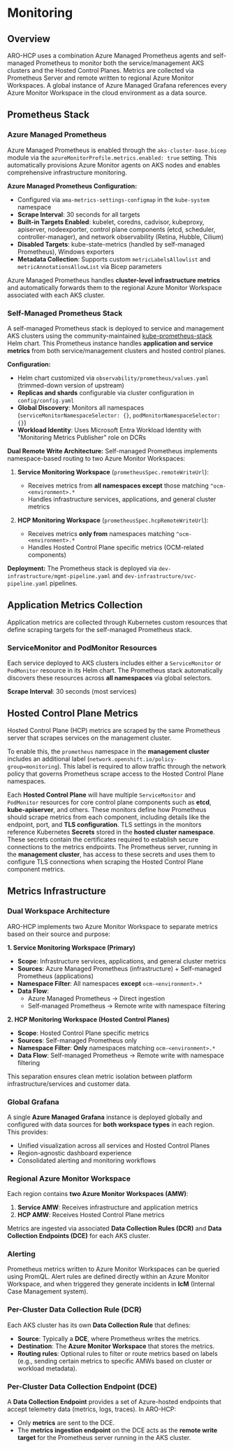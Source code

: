 # Monitoring

## Overview

ARO-HCP uses a combination Azure Managed Prometheus agents and self-managed Prometheus to monitor both the service/management AKS clusters and the Hosted Control Planes. Metrics are collected via Prometheus Server and remote written to regional Azure Monitor Workspaces. A global instance of Azure Managed Grafana references every Azure Monitor Workspace in the cloud environment as a data source.

## Prometheus Stack

### Azure Managed Prometheus

Azure Managed Prometheus is enabled through the `aks-cluster-base.bicep` module via the `azureMonitorProfile.metrics.enabled: true` setting. This automatically provisions Azure Monitor agents on AKS nodes and enables comprehensive infrastructure monitoring.

**Azure Managed Prometheus Configuration:**
- Configured via `ama-metrics-settings-configmap` in the `kube-system` namespace
- **Scrape Interval**: 30 seconds for all targets  
- **Built-in Targets Enabled**: kubelet, coredns, cadvisor, kubeproxy, apiserver, nodeexporter, control plane components (etcd, scheduler, controller-manager), and network observability (Retina, Hubble, Cilium)
- **Disabled Targets**: kube-state-metrics (handled by self-managed Prometheus), Windows exporters
- **Metadata Collection**: Supports custom `metricLabelsAllowlist` and `metricAnnotationsAllowList` via Bicep parameters

Azure Managed Prometheus handles **cluster-level infrastructure metrics** and automatically forwards them to the regional Azure Monitor Workspace associated with each AKS cluster.

### Self-Managed Prometheus Stack

A self-managed Prometheus stack is deployed to service and management AKS clusters using the community-maintained [kube-prometheus-stack](https://github.com/prometheus-community/helm-charts/tree/main/charts/kube-prometheus-stack) Helm chart. This Prometheus instance handles **application and service metrics** from both service/management clusters and hosted control planes.

**Configuration:**
- Helm chart customized via `observability/prometheus/values.yaml` (trimmed-down version of upstream)
- **Replicas and shards** configurable via cluster configuration in `config/config.yaml`
- **Global Discovery**: Monitors all namespaces (`serviceMonitorNamespaceSelector: {}`, `podMonitorNamespaceSelector: {}`)
- **Workload Identity**: Uses Microsoft Entra Workload Identity with "Monitoring Metrics Publisher" role on DCRs

**Dual Remote Write Architecture:**
Self-managed Prometheus implements namespace-based routing to two Azure Monitor Workspaces:

1. **Service Monitoring Workspace** (`prometheusSpec.remoteWriteUrl`):
   - Receives metrics from **all namespaces except** those matching `^ocm-<environment>.*`
   - Handles infrastructure services, applications, and general cluster metrics

2. **HCP Monitoring Workspace** (`prometheusSpec.hcpRemoteWriteUrl`):
   - Receives metrics **only from** namespaces matching `^ocm-<environment>.*`  
   - Handles Hosted Control Plane specific metrics (OCM-related components)

**Deployment:**
The Prometheus stack is deployed via `dev-infrastructure/mgmt-pipeline.yaml` and `dev-infrastructure/svc-pipeline.yaml` pipelines.

## Application Metrics Collection

Application metrics are collected through Kubernetes custom resources that define scraping targets for the self-managed Prometheus stack.

### ServiceMonitor and PodMonitor Resources

Each service deployed to AKS clusters includes either a `ServiceMonitor` or `PodMonitor` resource in its Helm chart. The Prometheus stack automatically discovers these resources across **all namespaces** via global selectors.

**Scrape Interval**: 30 seconds (most services)

## Hosted Control Plane Metrics

Hosted Control Plane (HCP) metrics are scraped by the same Prometheus server that scrapes services on the management cluster.

To enable this, the `prometheus` namespace in the **management cluster** includes an additional label (`network.openshift.io/policy-group=monitoring`). This label is required to allow traffic through the network policy that governs Prometheus scrape access to the Hosted Control Plane namespaces.

Each **Hosted Control Plane** will have multiple `ServiceMonitor` and `PodMonitor` resources for core control plane components such as **etcd**, **kube-apiserver**, and others.  These monitors define how Prometheus should scrape metrics from each component, including details like the endpoint, port, and **TLS configuration**.  TLS settings in the monitors reference Kubernetes **Secrets** stored in the **hosted cluster namespace**. These secrets contain the certificates required to establish secure connections to the metrics endpoints.  The Prometheus server, running in the **management cluster**, has access to these secrets and uses them to configure TLS connections when scraping the Hosted Control Plane component metrics.

## Metrics Infrastructure

### Dual Workspace Architecture

ARO-HCP implements two Azure Monitor Workspace to separate metrics based on their source and purpose:

**1. Service Monitoring Workspace (Primary)**
- **Scope**: Infrastructure services, applications, and general cluster metrics
- **Sources**: Azure Managed Prometheus (infrastructure) + Self-managed Prometheus (applications)
- **Namespace Filter**: All namespaces **except** `ocm-<environment>.*`
- **Data Flow**: 
  - Azure Managed Prometheus → Direct ingestion
  - Self-managed Prometheus → Remote write with namespace filtering

**2. HCP Monitoring Workspace (Hosted Control Planes)**
- **Scope**: Hosted Control Plane specific metrics
- **Sources**: Self-managed Prometheus only
- **Namespace Filter**: **Only** namespaces matching `ocm-<environment>.*`
- **Data Flow**: Self-managed Prometheus → Remote write with namespace filtering

This separation ensures clean metric isolation between platform infrastructure/services and customer data.

### Global Grafana

A single **Azure Managed Grafana** instance is deployed globally and configured with data sources for **both workspace types** in each region. This provides:
- Unified visualization across all services and Hosted Control Planes
- Region-agnostic dashboard experience
- Consolidated alerting and monitoring workflows

### Regional Azure Monitor Workspace

Each region contains **two Azure Monitor Workspaces (AMW)**:
1. **Service AMW**: Receives infrastructure and application metrics
2. **HCP AMW**: Receives Hosted Control Plane metrics

Metrics are ingested via associated **Data Collection Rules (DCR)** and **Data Collection Endpoints (DCE)** for each AKS cluster.

### Alerting

Prometheus metrics written to Azure Monitor Workspaces can be queried using PromQL. Alert rules are defined directly within an Azure Monitor Workspace, and when triggered they generate incidents in **IcM** (Internal Case Management system).

### Per-Cluster Data Collection Rule (DCR)

Each AKS cluster has its own **Data Collection Rule** that defines:

- **Source**: Typically a **DCE**, where Prometheus writes the metrics.
- **Destination**: The **Azure Monitor Workspace** that stores the metrics.
- **Routing rules**: Optional rules to filter or route metrics based on labels (e.g., sending certain metrics to specific AMWs based on cluster or workload metadata).

### Per-Cluster Data Collection Endpoint (DCE)

A **Data Collection Endpoint** provides a set of Azure-hosted endpoints that accept telemetry data (metrics, logs, traces). In ARO-HCP:

- Only **metrics** are sent to the DCE.
- The **metrics ingestion endpoint** on the DCE acts as the **remote write target** for the Prometheus server running in the AKS cluster.
